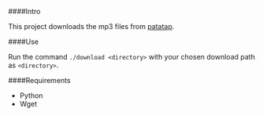####Intro

This project downloads the mp3 files from [patatap](http://patatap.com).

####Use

Run the command `./download <directory>` with your chosen download path as `<directory>`.

####Requirements

- Python
- Wget
